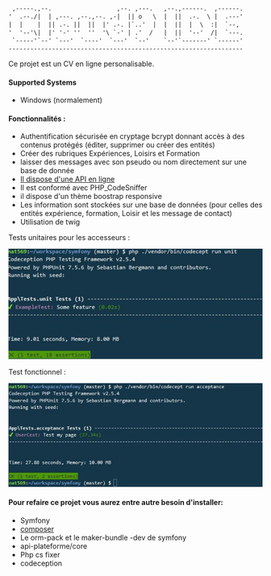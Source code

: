 
     ,-----.,--.                  ,--. ,---.   ,--.,------.  ,------.
    '  .--./|  | ,---. ,--.,--. ,-|  || o   \  |  ||  .-.  \ |  .---'
    |  |    |  || .-. ||  ||  |' .-. |`..'  |  |  ||  |  \  :|  `--, 
    '  '--'\|  |' '-' ''  ''  '\ `-' | .'  /   |  ||  '--'  /|  `---.
     `-----'`--' `---'  `----'  `---'  `--'    `--'`-------' `------'
    ----------------------------------------------------------------- 

Ce projet est un CV en ligne personalisable. 



#### Supported Systems
* Windows (normalement)

#### Fonctionnalités :
* Authentification sécurisée en cryptage bcrypt donnant accès à des contenus protégés (éditer, supprimer ou créer des entités)
* Créer des rubriques Expériences, Loisirs et Formation
* laisser des messages avec son pseudo ou nom directement sur une base de donnée
* [Il dispose d'une API en ligne](https://tpsymphony-nat569.c9users.io/symfony/public/index.php/api)
* Il est conformé avec PHP_CodeSniffer
* il dispose d'un thème boostrap responsive
* Les information sont stockées sur une base de données (pour celles des entités expérience, formation, Loisir et les message de contact)
* Utilisation de twig


Tests unitaires pour les accesseurs :

![screenshot](https://raw.githubusercontent.com/nat569/premier-tp/master/Test_unitaire.JPG)


Test fonctionnel :

![screenshot](https://raw.githubusercontent.com/nat569/premier-tp/master/Test_acceptance.JPG)

#### Pour refaire ce projet vous aurez entre autre besoin d'installer:
* Symfony
* [composer](https://getcomposer.org/download/1.6.2/composer.phar)
* Le orm-pack et le maker-bundle -dev de symfony
* api-plateforme/core
* Php cs fixer
* codeception

